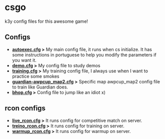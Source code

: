 # csgo
k3y config files for this awesome game!

## Configs

- **[autoexec.cfg](autoexec.cfg) >** My main config file, it runs when cs initialize. It has some instructions in portuguese to help you modify the parameters if you want it.
- **[demo.cfg](demo.cfg) >** My config file to study demos
- **[training.cfg](training.cfg) >** My training config file, I always use when I want to practice some smokes
- **[guardian-awpcup_map2.cfg](guardian-awpcup_map2.cfg) >** Specific map awpcup_map2 config file to train like Guardian does.
- **[bhop.cfg](bhop.cfg) >** Config file to jump like an idiot x)

## rcon configs

- **[live_rcon.cfg](live_rcon.cfg) >** It runs config for competitive match on server.
- **[treino_rcon.cfg](treino_rcon.cfg) >** It runs config for training on server.
- **[warmup_rcon.cfg](warmup_rcon.cfg) >** It runs config for warmup on server.
